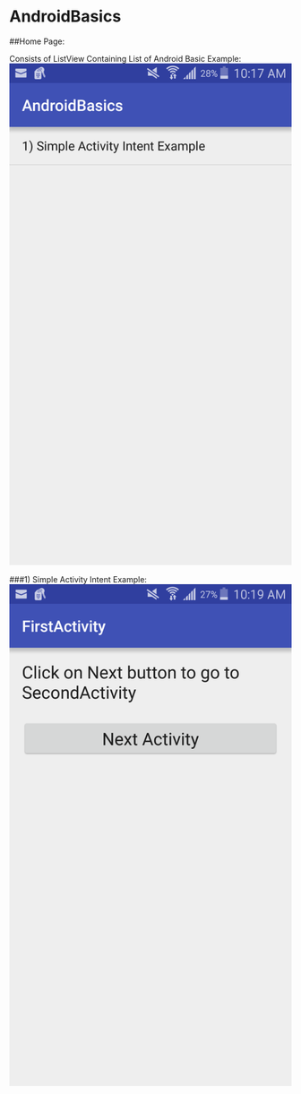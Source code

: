 # AndroidBasics

##Home Page:

Consists of ListView Containing List of Android Basic Example:
![alt tag](https://github.com/deepakatal/AndroidBasics/blob/master/Snapshots/MainActivity.png)

 	


###1) Simple Activity Intent Example:
![alt tag](https://github.com/deepakatal/AndroidBasics/blob/master/Snapshots/2_Intent_FirstActivity.png)
 
